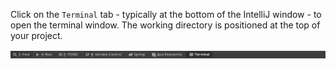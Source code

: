 <!-- SPDX-License-Identifier: CC-BY-4.0 -->
<!-- Copyright Contributors to the Egeria project. -->


Click on the `Terminal` tab - typically at the bottom of the IntelliJ window - to open the terminal window.  The working directory is positioned at the top of your project.


![Terminal Tab](/education/tutorials/intellij-tutorial/intellij-terminal-tab.png)




